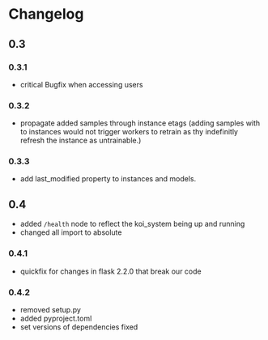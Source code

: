 # Changelog
## 0.3
### 0.3.1
- critical Bugfix when accessing users
### 0.3.2
- propagate added samples through instance etags (adding samples with to instances would not trigger workers to retrain as thy indefinitly refresh the instance as untrainable.)
### 0.3.3
- add last_modified property to instances and models.
## 0.4
- added `/health` node to reflect the koi_system being up and running
- changed all import to absolute
### 0.4.1
- quickfix for changes in flask 2.2.0 that break our code
### 0.4.2
- removed setup.py
- added pyproject.toml
- set versions of dependencies fixed